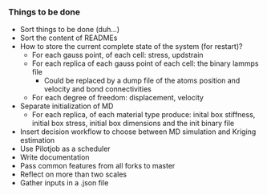 ### Things to be done
* Sort things to be done (duh...)
* Sort the content of READMEs
* How to store the current complete state of the system (for restart)?
  - For each gauss point, of each cell: stress, updstrain
  - For each replica of each gauss point of each cell: the binary lammps file
    - Could be replaced by a dump file of the atoms position and velocity and bond connectivities
  - For each degree of freedom: displacement, velocity
* Separate initialization of MD
  - For each replica, of each material type produce:  inital box stiffness, initial box stress, initial box dimensions and the init binary file
* Insert decision workflow to choose between MD simulation and Kriging estimation
* Use Pilotjob as a scheduler
* Write documentation
* Pass common features from all forks to master
* Reflect on more than two scales
* Gather inputs in a .json file
